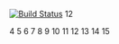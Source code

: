 [![Build Status](https://travis-ci.org/ryotakatsuki/test.svg)](https://travis-ci.org/ryotakatsuki/test)
12

4
5
6
7
8
9
10
11
12
13
14
15
